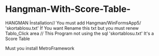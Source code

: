 # Hangman-With-Score-Table-
HANGMAN
İnstallation//
You must add Hangman/WinFormsApp5/ 'skortablosu.txt' 
İf You want Rename this txt but you must renew  Tablo_Click area
// This Program not using the sql 'skortablosu.txt' It's a Score Table

Must you install MetroFramework
